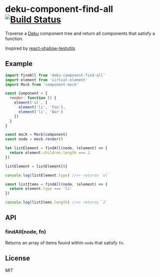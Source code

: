 # deku-component-find-all [![Build Status](https://travis-ci.org/kvnneff/deku-component-find-all.svg?branch=master)](https://travis-ci.org/kvnneff/deku-component-find-all)

Traverse a [Deku](https://github.com/dekujs/deku) component tree and return all components that satisfy a function.

Inspired by [react-shallow-testutils](https://github.com/sheepsteak/react-shallow-testutils)

## Example

```js
import findAll from 'deku-component-find-all'
import element from 'virtual-element'
import Mock from 'component-mock'

const Component = {
  render: function () {
    element('ul', [
      element('li', 'Foo'),
      element('li', 'Bar')
    ])
  }
}

const mock = Mock(component)
const node = mock.render()

let listElement = findAll(node, (element) => {
  return element.children.length === 2
})

listElement = listElement[0]

console.log(listElement.type) //=> returns `ul`

const listItems = findAll(node, (element) => {
  return element.type === 'li'
})

console.log(listItems.length) //=> returns `2`
```

## API

### findAll(node, fn)

  Returns an array of items found within `node` that satisfy `fn`.

## License
MIT
